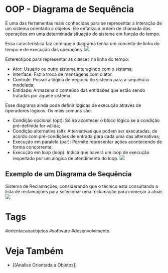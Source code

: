 # OOP - Diagrama de Sequência
É uma das ferramentas mais conhecidas para se representar a interação de um sistema orientado a objetos. Ele enfatiza a ordem de chamada das operações em uma determinada situação do sistema em função do tempo.

Essa característica faz com que o diagrama tenha um conceito de linha do tempo e de execução das operações.
![](https://i.imgur.com/6GrtojB.png)

Estereótipos para representar as classes na linha do tempo:
- Ator: Usuário ou outro sistema interagindo com o sistema;
- Interface: Faz a troca de mensagens com o ator.
- Controle: Possui a lógica de negócio do sistema para a sequência modelada;
- Entidade: Armazena o conteúdo das entidades que estão sendo tratadas por aquele sistema.

Esse diagrama ainda pode definir lógicas de execução através de operadores lógicos. Os mais comuns são:
- Condição opcional (opt): Só irá acontecer o bloco lógico se a condição pré-definida for válida;
- Condição alternativa (alt): Alternativas que podem ser executadas, de acordo com pré-condições de entrada para cada uma das alternativas;
- Execução em paralelo (par): Permite representar ações acontecendo de forma concorrente;
- Execução em loop (loop): Indica que haverá um loop de execução respeitado por um alógica de atendimento do loop.
![](https://i.imgur.com/Ubg4Nfe.png)

## Exemplo de um Diagrama de Sequência
Sistema de Reclamações, considerando que o técnico está consultando a lista de reclamações para selecionar uma reclamação para começar a atuar.
![](https://i.imgur.com/UkxsxPb.png)

# Tags
#orientacaoaobjetos #software #desenvolvimento 
# Veja Também
- [[Análise Orientada a Objetos]]